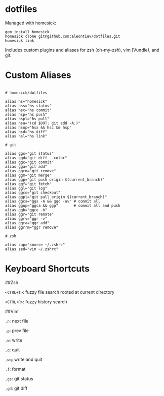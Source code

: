 dotfiles
========
Managed with homesick:

```
gem install homesick
homesick clone git@github.com:aleontiev/dotfiles.git
homesick link
```

Includes custom plugins and aliases for zsh (oh-my-zsh), vim (Vundle), and git.

Custom Aliases
==============
```

# homesick/dotfiles

alias hs="homesick"
alias hss="hs status"
alias hsc="hs commit"
alias hsp="hs push"
alias hspl="hs pull"
alias hsa="(cd $DOT; git add -A;)" 
alias hsup="hsa && hsc && hsp"
alias hsd="hs diff"
alias hsl="hs link"

# git

alias ggs="git status"
alias ggd="git diff --color"
alias ggc="git commit"
alias gga="git add"
alias ggrm="git remove"
alias ggm="git merge"
alias ggp="git push origin $(current_branch)"
alias ggf="git fetch"
alias ggl="git log"
alias ggco="git checkout"     
alias ggpl="git pull origin $(current_branch)"
alias ggca="gga -A && ggc -av" # commit all
alias ggup="ggca && ggp"       # commit all and push
alias ggb="ggco -b"            
alias ggr="git remote"
alias ggrv="ggr -v"
alias ggra="ggr add"
alias ggrrm="ggr remove"

# zsh

alias zup="source ~/.zshrc"
alias zed="vim ~/.zshrc"

```

Keyboard Shortcuts
==================

##Zsh

`<CTRL+T>`: fuzzy file search rooted at current directory

`<CTRL+R>`: fuzzy history search 

##Vim

`,n`: next file

`,p`: prev file

`,w`: write

`,q`: quit

`,wq`: write and quit

`,f`: format

`,gs`: git status

`,gd`: git diff
